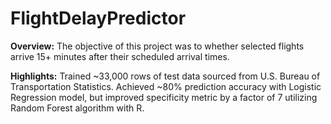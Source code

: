 # FlightDelayPredictor

<b>Overview:</b>
The objective of this project was to whether selected flights arrive 15+ minutes after their scheduled arrival times.

<b>Highlights:</b>
Trained ~33,000 rows of test data sourced from U.S. Bureau of Transportation Statistics.
Achieved ~80% prediction accuracy with Logistic Regression model, but improved specificity metric by a factor of 7 utilizing Random Forest algorithm with R.
